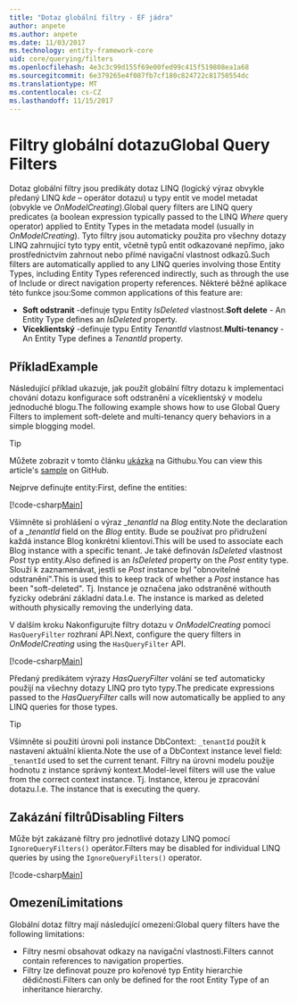 ```yaml
---
title: "Dotaz globální filtry - EF jádra"
author: anpete
ms.author: anpete
ms.date: 11/03/2017
ms.technology: entity-framework-core
uid: core/querying/filters
ms.openlocfilehash: 4e3c3c99d155f69e00fed99c415f519808ea1a68
ms.sourcegitcommit: 6e379265e4f087fb7cf180c824722c81750554dc
ms.translationtype: MT
ms.contentlocale: cs-CZ
ms.lasthandoff: 11/15/2017
---
```

# <a name="global-query-filters"></a><span data-ttu-id="5a39e-102">Filtry globální dotazu</span><span class="sxs-lookup"><span data-stu-id="5a39e-102">Global Query Filters</span></span>

<span data-ttu-id="5a39e-103">Dotaz globální filtry jsou predikáty dotaz LINQ (logický výraz obvykle předaný LINQ *kde* – operátor dotazu) u typy entit ve model metadat (obvykle ve *OnModelCreating*).</span><span class="sxs-lookup"><span data-stu-id="5a39e-103">Global query filters are LINQ query predicates (a boolean expression typically passed to the LINQ *Where* query operator) applied to Entity Types in the metadata model (usually in *OnModelCreating*).</span></span> <span data-ttu-id="5a39e-104">Tyto filtry jsou automaticky použita pro všechny dotazy LINQ zahrnující tyto typy entit, včetně typů entit odkazované nepřímo, jako prostřednictvím zahrnout nebo přímé navigační vlastnost odkazů.</span><span class="sxs-lookup"><span data-stu-id="5a39e-104">Such filters are automatically applied to any LINQ queries involving those Entity Types, including Entity Types referenced indirectly, such as through the use of Include or direct navigation property references.</span></span> <span data-ttu-id="5a39e-105">Některé běžné aplikace této funkce jsou:</span><span class="sxs-lookup"><span data-stu-id="5a39e-105">Some common applications of this feature are:</span></span>

* <span data-ttu-id="5a39e-106">**Soft odstranit** -definuje typu Entity *IsDeleted* vlastnost.</span><span class="sxs-lookup"><span data-stu-id="5a39e-106">**Soft delete** - An Entity Type defines an *IsDeleted* property.</span></span>
* <span data-ttu-id="5a39e-107">**Víceklientský** -definuje typu Entity *TenantId* vlastnost.</span><span class="sxs-lookup"><span data-stu-id="5a39e-107">**Multi-tenancy** - An Entity Type defines a *TenantId* property.</span></span>

## <a name="example"></a><span data-ttu-id="5a39e-108">Příklad</span><span class="sxs-lookup"><span data-stu-id="5a39e-108">Example</span></span>

<span data-ttu-id="5a39e-109">Následující příklad ukazuje, jak použít globální filtry dotazu k implementaci chování dotazu konfigurace soft odstranění a víceklientský v modelu jednoduché blogu.</span><span class="sxs-lookup"><span data-stu-id="5a39e-109">The following example shows how to use Global Query Filters to implement soft-delete and multi-tenancy query behaviors in a simple blogging model.</span></span>

> [!TIP]
> <span data-ttu-id="5a39e-110">Můžete zobrazit v tomto článku [ukázka](https://github.com/aspnet/EntityFrameworkCore/tree/dev/samples/QueryFilters) na Githubu.</span><span class="sxs-lookup"><span data-stu-id="5a39e-110">You can view this article's [sample](https://github.com/aspnet/EntityFrameworkCore/tree/dev/samples/QueryFilters) on GitHub.</span></span>

<span data-ttu-id="5a39e-111">Nejprve definujte entity:</span><span class="sxs-lookup"><span data-stu-id="5a39e-111">First, define the entities:</span></span>

[!code-csharp[Main](../../../efcore-dev/samples/QueryFilters/Program.cs#Entities)]

<span data-ttu-id="5a39e-112">Všimněte si prohlášení o výraz __tenantId_ na _Blog_ entity.</span><span class="sxs-lookup"><span data-stu-id="5a39e-112">Note the declaration of a __tenantId_ field on the _Blog_ entity.</span></span> <span data-ttu-id="5a39e-113">Bude se používat pro přidružení každá instance Blog konkrétní klientovi.</span><span class="sxs-lookup"><span data-stu-id="5a39e-113">This will be used to associate each Blog instance with a specific tenant.</span></span> <span data-ttu-id="5a39e-114">Je také definován _IsDeleted_ vlastnost _Post_ typ entity.</span><span class="sxs-lookup"><span data-stu-id="5a39e-114">Also defined is an _IsDeleted_ property on the _Post_ entity type.</span></span> <span data-ttu-id="5a39e-115">Slouží k zaznamenávat, jestli se _Post_ instance byl "obnovitelné odstranění".</span><span class="sxs-lookup"><span data-stu-id="5a39e-115">This is used this to keep track of whether a _Post_ instance has been "soft-deleted".</span></span> <span data-ttu-id="5a39e-116">Tj. Instance je označena jako odstraněné withouth fyzicky odebrání základní data.</span><span class="sxs-lookup"><span data-stu-id="5a39e-116">I.e. The instance is marked as deleted withouth physically removing the underlying data.</span></span>

<span data-ttu-id="5a39e-117">V dalším kroku Nakonfigurujte filtry dotazu v _OnModelCreating_ pomocí ```HasQueryFilter``` rozhraní API.</span><span class="sxs-lookup"><span data-stu-id="5a39e-117">Next, configure the query filters in _OnModelCreating_ using the ```HasQueryFilter``` API.</span></span>

[!code-csharp[Main](../../../efcore-dev/samples/QueryFilters/Program.cs#Configuration)]

<span data-ttu-id="5a39e-118">Předaný predikátem výrazy _HasQueryFilter_ volání se teď automaticky použijí na všechny dotazy LINQ pro tyto typy.</span><span class="sxs-lookup"><span data-stu-id="5a39e-118">The predicate expressions passed to the _HasQueryFilter_ calls will now automatically be applied to any LINQ queries for those types.</span></span>

> [!TIP]
> <span data-ttu-id="5a39e-119">Všimněte si použití úrovni poli instance DbContext: ```_tenantId``` použít k nastavení aktuální klienta.</span><span class="sxs-lookup"><span data-stu-id="5a39e-119">Note the use of a DbContext instance level field: ```_tenantId``` used to set the current tenant.</span></span> <span data-ttu-id="5a39e-120">Filtry na úrovni modelu použije hodnotu z instance správný kontext.</span><span class="sxs-lookup"><span data-stu-id="5a39e-120">Model-level filters will use the value from the correct context instance.</span></span> <span data-ttu-id="5a39e-121">Tj. Instance, kterou je zpracování dotazu.</span><span class="sxs-lookup"><span data-stu-id="5a39e-121">I.e. The instance that is executing the query.</span></span>

## <a name="disabling-filters"></a><span data-ttu-id="5a39e-122">Zakázání filtrů</span><span class="sxs-lookup"><span data-stu-id="5a39e-122">Disabling Filters</span></span>

<span data-ttu-id="5a39e-123">Může být zakázané filtry pro jednotlivé dotazy LINQ pomocí ```IgnoreQueryFilters()``` operátor.</span><span class="sxs-lookup"><span data-stu-id="5a39e-123">Filters may be disabled for individual LINQ queries by using the ```IgnoreQueryFilters()``` operator.</span></span>

[!code-csharp[Main](../../../efcore-dev/samples/QueryFilters/Program.cs#IgnoreFilters)]

## <a name="limitations"></a><span data-ttu-id="5a39e-124">Omezení</span><span class="sxs-lookup"><span data-stu-id="5a39e-124">Limitations</span></span>

<span data-ttu-id="5a39e-125">Globální dotaz filtry mají následující omezení:</span><span class="sxs-lookup"><span data-stu-id="5a39e-125">Global query filters have the following limitations:</span></span>

* <span data-ttu-id="5a39e-126">Filtry nesmí obsahovat odkazy na navigační vlastnosti.</span><span class="sxs-lookup"><span data-stu-id="5a39e-126">Filters cannot contain references to navigation properties.</span></span>
* <span data-ttu-id="5a39e-127">Filtry lze definovat pouze pro kořenové typ Entity hierarchie dědičnosti.</span><span class="sxs-lookup"><span data-stu-id="5a39e-127">Filters can only be defined for the root Entity Type of an inheritance hierarchy.</span></span>
